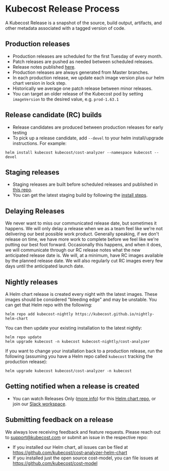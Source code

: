 # Kubecost Release Process

A Kubecost Release is a snapshot of the source, build output, artifacts, and other metadata associated with a tagged version of code.

## Production releases

* Production releases are scheduled for the first Tuesday of every month.
* Patch releases are pushed as needed between scheduled releases.
* Release notes published [here](https://kubecost.com/releases).
* Production releases are always generated from Master branches.
* In each production release, we update each image version plus our helm chart version in lock step.
* Historically we average one patch release between minor releases.
* You can target an older release of the Kubecost pod by setting `imageVersion` to the desired value, e.g. `prod-1.63.1`

## Release candidate (RC) builds

* Release candidates are produced between production releases for early testing
* To pick up a release candidate, add `--devel` to your helm install/upgrade instructions. For example:

```
helm install kubecost kubecost/cost-analyzer --namespace kubecost --devel
```

## Staging releases

* Staging releases are built before scheduled releases and published in [this repo](https://github.com/kubecost/staging-repo).
* You can get the latest staging build by following the [install steps](staging.md).

## Delaying Releases

We never want to miss our communicated release date, but sometimes it happens. We will only delay a release when we as a team feel like we're not delivering our best possible work product. Generally speaking, if we don't release on time, we have more work to complete before we feel like we're putting our best foot forward. Occasionally this happens, and when it does, we will communicate through our RC release notes what the new anticipated release date is. We will, at a minimum, have RC images available by the planned release date. We will also regularly cut RC images every few days until the anticipated launch date.

## Nightly releases

A Helm chart release is created every night with the latest images. These images should be considered "bleeding edge" and may be unstable. You can get that Helm repo with the following:

```
helm repo add kubecost-nightly https://kubecost.github.io/nightly-helm-chart
```

You can then update your existing installation to the latest nightly:

```
helm repo update
helm upgrade kubecost -n kubecost kubecost-nightly/cost-analyzer
```

If you want to change your installation back to a production release, run the following (assuming you have a Helm repo called `kubecost` tracking the production release):

```
helm upgrade kubecost kubecost/cost-analyzer -n kubecost
```

## Getting notified when a release is created

* You can watch Releases Only ([more info](https://docs.github.com/en/github/managing-subscriptions-and-notifications-on-github/viewing-your-subscriptions)) for this [Helm chart repo](https://github.com/kubecost/cost-analyzer-helm-chart), or join our [Slack workspace](https://kubecost.slack.com).&#x20;

## Submitting feedback on a release

We always love receiving feedback and feature requests. Please reach out to support@kubecost.com or submit an issue in the respective repo:

* If you installed our Helm chart, all issues can be filed at https://github.com/kubecost/cost-analyzer-helm-chart
* If you installed just the open source cost-model, you can file issues at https://github.com/kubecost/cost-model
